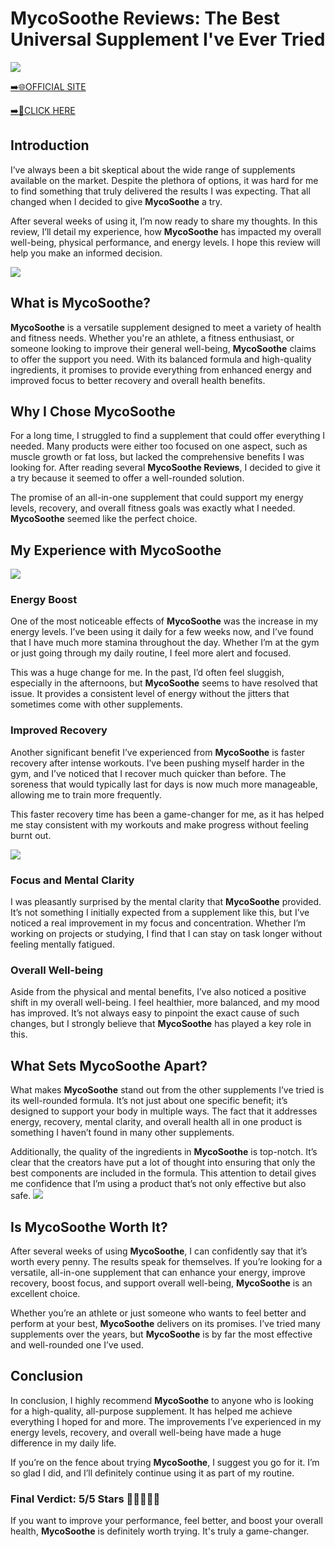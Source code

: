 # MycoSoothe Reviews: The Best Universal Supplement I've Ever Tried

[![](https://static.vecteezy.com/system/resources/thumbnails/019/896/014/small/buy-now-gradient-button-with-cart-symbol-buy-now-illustration-png.png)](https://edetoop.top/lander/sugarpreland-1/mycosoothe.html) 

[➡️🌐OFFICIAL SITE](https://edetoop.top/lander/sugarpreland-1/mycosoothe.html) 

[➡️🔗CLICK HERE](https://edetoop.top/lander/sugarpreland-1/mycosoothe.html) 


## Introduction

I’ve always been a bit skeptical about the wide range of supplements available on the market. Despite the plethora of options, it was hard for me to find something that truly delivered the results I was expecting. That all changed when I decided to give **MycoSoothe** a try.

After several weeks of using it, I’m now ready to share my thoughts. In this review, I’ll detail my experience, how **MycoSoothe** has impacted my overall well-being, physical performance, and energy levels. I hope this review will help you make an informed decision. 

[![](https://wallpapers.com/images/hd/red-order-now-button-udg4jcj4arvn8b0n-2.png)](https://edetoop.top/lander/sugarpreland-1/mycosoothe.html)  

## What is MycoSoothe?

**MycoSoothe** is a versatile supplement designed to meet a variety of health and fitness needs. Whether you're an athlete, a fitness enthusiast, or someone looking to improve their general well-being, **MycoSoothe** claims to offer the support you need. With its balanced formula and high-quality ingredients, it promises to provide everything from enhanced energy and improved focus to better recovery and overall health benefits.

## Why I Chose MycoSoothe

For a long time, I struggled to find a supplement that could offer everything I needed. Many products were either too focused on one aspect, such as muscle growth or fat loss, but lacked the comprehensive benefits I was looking for. After reading several **MycoSoothe Reviews**, I decided to give it a try because it seemed to offer a well-rounded solution.

The promise of an all-in-one supplement that could support my energy levels, recovery, and overall fitness goals was exactly what I needed. **MycoSoothe** seemed like the perfect choice.

## My Experience with MycoSoothe

[![](https://static.vecteezy.com/system/resources/thumbnails/019/896/014/small/buy-now-gradient-button-with-cart-symbol-buy-now-illustration-png.png)](https://edetoop.top/lander/sugarpreland-1/mycosoothe.html)

### Energy Boost

One of the most noticeable effects of **MycoSoothe** was the increase in my energy levels. I’ve been using it daily for a few weeks now, and I’ve found that I have much more stamina throughout the day. Whether I’m at the gym or just going through my daily routine, I feel more alert and focused.

This was a huge change for me. In the past, I’d often feel sluggish, especially in the afternoons, but **MycoSoothe** seems to have resolved that issue. It provides a consistent level of energy without the jitters that sometimes come with other supplements.

### Improved Recovery

Another significant benefit I’ve experienced from **MycoSoothe** is faster recovery after intense workouts. I’ve been pushing myself harder in the gym, and I’ve noticed that I recover much quicker than before. The soreness that would typically last for days is now much more manageable, allowing me to train more frequently.

This faster recovery time has been a game-changer for me, as it has helped me stay consistent with my workouts and make progress without feeling burnt out.

[![](https://wallpapers.com/images/hd/red-order-now-button-udg4jcj4arvn8b0n-2.png)](https://edetoop.top/lander/sugarpreland-1/mycosoothe.html)  

### Focus and Mental Clarity

I was pleasantly surprised by the mental clarity that **MycoSoothe** provided. It’s not something I initially expected from a supplement like this, but I’ve noticed a real improvement in my focus and concentration. Whether I’m working on projects or studying, I find that I can stay on task longer without feeling mentally fatigued.

### Overall Well-being

Aside from the physical and mental benefits, I’ve also noticed a positive shift in my overall well-being. I feel healthier, more balanced, and my mood has improved. It’s not always easy to pinpoint the exact cause of such changes, but I strongly believe that **MycoSoothe** has played a key role in this.

## What Sets MycoSoothe Apart?

What makes **MycoSoothe** stand out from the other supplements I’ve tried is its well-rounded formula. It’s not just about one specific benefit; it’s designed to support your body in multiple ways. The fact that it addresses energy, recovery, mental clarity, and overall health all in one product is something I haven’t found in many other supplements.

Additionally, the quality of the ingredients in **MycoSoothe** is top-notch. It’s clear that the creators have put a lot of thought into ensuring that only the best components are included in the formula. This attention to detail gives me confidence that I’m using a product that’s not only effective but also safe.
[![](https://static.vecteezy.com/system/resources/thumbnails/019/896/014/small/buy-now-gradient-button-with-cart-symbol-buy-now-illustration-png.png)](https://edetoop.top/lander/sugarpreland-1/mycosoothe.html)
## Is MycoSoothe Worth It?

After several weeks of using **MycoSoothe**, I can confidently say that it’s worth every penny. The results speak for themselves. If you’re looking for a versatile, all-in-one supplement that can enhance your energy, improve recovery, boost focus, and support overall well-being, **MycoSoothe** is an excellent choice.

Whether you’re an athlete or just someone who wants to feel better and perform at your best, **MycoSoothe** delivers on its promises. I’ve tried many supplements over the years, but **MycoSoothe** is by far the most effective and well-rounded one I’ve used.

## Conclusion

In conclusion, I highly recommend **MycoSoothe** to anyone who is looking for a high-quality, all-purpose supplement. It has helped me achieve everything I hoped for and more. The improvements I’ve experienced in my energy levels, recovery, and overall well-being have made a huge difference in my daily life.

If you’re on the fence about trying **MycoSoothe**, I suggest you go for it. I’m so glad I did, and I’ll definitely continue using it as part of my routine.

### Final Verdict: 5/5 Stars 🌟🌟🌟🌟🌟

If you want to improve your performance, feel better, and boost your overall health, **MycoSoothe** is definitely worth trying. It's truly a game-changer.

